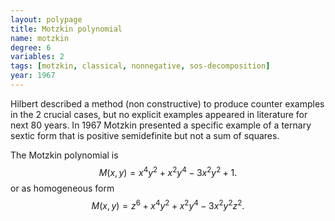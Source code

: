 ```yaml
---
layout: polypage
title: Motzkin polynomial
name: motzkin
degree: 6
variables: 2
tags: [motzkin, classical, nonnegative, sos-decomposition]
year: 1967
---
```


Hilbert described a method (non constructive) to produce counter examples in the
2 crucial cases, but no explicit examples appeared in literature for next 80 years.
In 1967 Motzkin presented a specific example of a ternary sextic form that is
positive semidefinite but not a sum of squares.

The Motzkin polynomial is
$$
M(x,y) = x^4 y^2 + x^2 y^4 - 3x^2 y^2 + 1.
$$
or as homogeneous form
$$
M(x,y) = z^6 + x^4 y^2 + x^2 y^4 - 3x^2 y^2 z^2.
$$


<!-- add history, minimal number of squares, references, verification scripts, etc. -->
